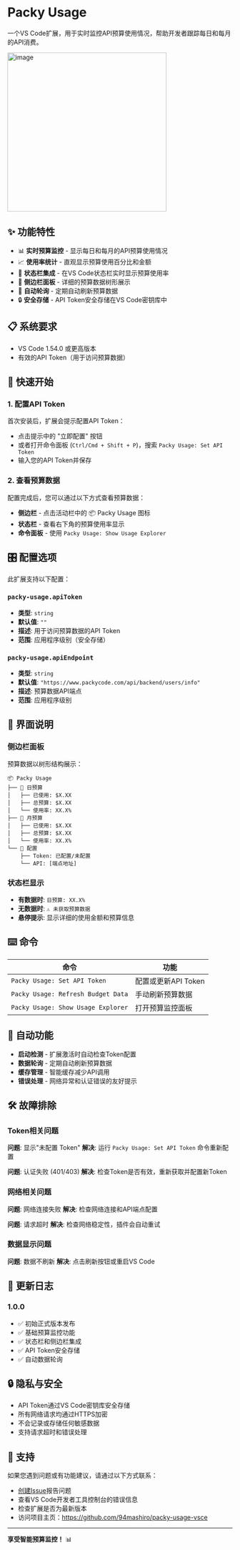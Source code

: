 # Packy Usage

一个VS Code扩展，用于实时监控API预算使用情况，帮助开发者跟踪每日和每月的API消费。

<img width="356" alt="image" src="https://github.com/user-attachments/assets/a8fc519c-598d-4022-b944-9c0bfee2a2be" />


## ✨ 功能特性

- 📊 **实时预算监控** - 显示每日和每月的API预算使用情况
- 📈 **使用率统计** - 直观显示预算使用百分比和金额
- 🔧 **状态栏集成** - 在VS Code状态栏实时显示预算使用率
- 🌳 **侧边栏面板** - 详细的预算数据树形展示
- 🔄 **自动轮询** - 定期自动刷新预算数据
- 🔒 **安全存储** - API Token安全存储在VS Code密钥库中

## 📋 系统要求

- VS Code 1.54.0 或更高版本
- 有效的API Token（用于访问预算数据）

## 🚀 快速开始

### 1. 配置API Token

首次安装后，扩展会提示配置API Token：

- 点击提示中的 "立即配置" 按钮
- 或者打开命令面板 (`Ctrl/Cmd + Shift + P`)，搜索 `Packy Usage: Set API Token`
- 输入您的API Token并保存

### 2. 查看预算数据

配置完成后，您可以通过以下方式查看预算数据：

- **侧边栏** - 点击活动栏中的 📦 Packy Usage 图标
- **状态栏** - 查看右下角的预算使用率显示
- **命令面板** - 使用 `Packy Usage: Show Usage Explorer`

## 🎛️ 配置选项

此扩展支持以下配置：

### `packy-usage.apiToken`
- **类型**: `string`
- **默认值**: `""`
- **描述**: 用于访问预算数据的API Token
- **范围**: 应用程序级别（安全存储）

### `packy-usage.apiEndpoint`
- **类型**: `string`
- **默认值**: `"https://www.packycode.com/api/backend/users/info"`
- **描述**: 预算数据API端点
- **范围**: 应用程序级别

## 📱 界面说明

### 侧边栏面板

预算数据以树形结构展示：

```
📦 Packy Usage
├── 📅 日预算
│   ├── 已使用: $X.XX
│   ├── 总预算: $X.XX
│   └── 使用率: XX.X%
├── 📅 月预算
│   ├── 已使用: $X.XX
│   ├── 总预算: $X.XX
│   └── 使用率: XX.X%
└── 🔧 配置
    ├── Token: 已配置/未配置
    └── API: [端点地址]
```

### 状态栏显示

- **有数据时**: `日预算: XX.X%`
- **无数据时**: `⚠️ 未获取预算数据`
- **悬停提示**: 显示详细的使用金额和预算信息

## ⌨️ 命令

| 命令 | 功能 |
|------|------|
| `Packy Usage: Set API Token` | 配置或更新API Token |
| `Packy Usage: Refresh Budget Data` | 手动刷新预算数据 |
| `Packy Usage: Show Usage Explorer` | 打开预算监控面板 |

## 🔄 自动功能

- **启动检测** - 扩展激活时自动检查Token配置
- **数据轮询** - 定期自动刷新预算数据
- **缓存管理** - 智能缓存减少API调用
- **错误处理** - 网络异常和认证错误的友好提示

## 🛠️ 故障排除

### Token相关问题

**问题**: 显示"未配置 Token"
**解决**: 运行 `Packy Usage: Set API Token` 命令重新配置

**问题**: 认证失败 (401/403)
**解决**: 检查Token是否有效，重新获取并配置新Token

### 网络相关问题

**问题**: 网络连接失败
**解决**: 检查网络连接和API端点配置

**问题**: 请求超时
**解决**: 检查网络稳定性，插件会自动重试

### 数据显示问题

**问题**: 数据不刷新
**解决**: 点击刷新按钮或重启VS Code

## 📄 更新日志

### 1.0.0

- ✅ 初始正式版本发布
- ✅ 基础预算监控功能
- ✅ 状态栏和侧边栏集成
- ✅ API Token安全存储
- ✅ 自动数据轮询

## 🔒 隐私与安全

- API Token通过VS Code密钥库安全存储
- 所有网络请求均通过HTTPS加密
- 不会记录或存储任何敏感数据
- 支持请求超时和错误处理

## 🤝 支持

如果您遇到问题或有功能建议，请通过以下方式联系：

- [创建Issue](https://github.com/94mashiro/packy-usage-vsce/issues)报告问题
- 查看VS Code开发者工具控制台的错误信息  
- 检查扩展是否为最新版本
- 访问项目主页：https://github.com/94mashiro/packy-usage-vsce

---

**享受智能预算监控！** 📊
